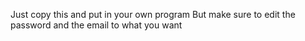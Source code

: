 Just copy this and put in your own program
But make sure to edit the password and the email to what you want
